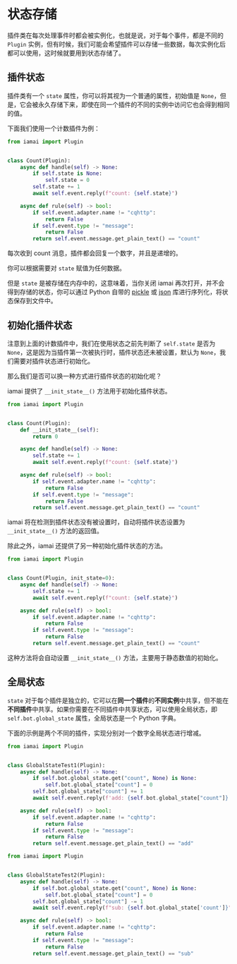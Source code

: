 # 状态存储

插件类在每次处理事件时都会被实例化，也就是说，对于每个事件，都是不同的 `Plugin` 实例，但有时候，我们可能会希望插件可以存储一些数据，每次实例化后都可以使用，这时候就要用到状态存储了。

## 插件状态

插件类有一个 `state` 属性，你可以将其视为一个普通的属性，初始值是 `None`，但是，它会被永久存储下来，即使在同一个插件的不同的实例中访问它也会得到相同的值。

下面我们使用一个计数插件为例：

```python
from iamai import Plugin


class Count(Plugin):
    async def handle(self) -> None:
        if self.state is None:
            self.state = 0
        self.state += 1
        await self.event.reply(f"count: {self.state}")

    async def rule(self) -> bool:
        if self.event.adapter.name != "cqhttp":
            return False
        if self.event.type != "message":
            return False
        return self.event.message.get_plain_text() == "count"

```

每次收到 count 消息，插件都会回复一个数字，并且是递增的。

你可以根据需要对 `state` 赋值为任何数据。

但是 `state` 是被存储在内存中的，这意味着，当你关闭 iamai 再次打开，并不会得到存储的状态，你可以通过 Python 自带的 [pickle](https://docs.python.org/zh-cn/3/library/pickle.html) 或 [json](https://docs.python.org/zh-cn/3/library/json.html) 库进行序列化，将状态保存到文件中。

## 初始化插件状态

注意到上面的计数插件中，我们在使用状态之前先判断了 `self.state` 是否为 `None`，这是因为当插件第一次被执行时，插件状态还未被设置，默认为 `None`，我们需要对插件状态进行初始化。

那么我们是否可以换一种方式进行插件状态的初始化呢？

iamai 提供了 `__init_state__()` 方法用于初始化插件状态。

```python {5-6}
from iamai import Plugin


class Count(Plugin):
    def __init_state__(self):
        return 0

    async def handle(self) -> None:
        self.state += 1
        await self.event.reply(f"count: {self.state}")

    async def rule(self) -> bool:
        if self.event.adapter.name != "cqhttp":
            return False
        if self.event.type != "message":
            return False
        return self.event.message.get_plain_text() == "count"

```

iamai 将在检测到插件状态没有被设置时，自动将插件状态设置为 `__init_state__()` 方法的返回值。

除此之外，iamai 还提供了另一种初始化插件状态的方法。

```python {4}
from iamai import Plugin


class Count(Plugin, init_state=0):
    async def handle(self) -> None:
        self.state += 1
        await self.event.reply(f"count: {self.state}")

    async def rule(self) -> bool:
        if self.event.adapter.name != "cqhttp":
            return False
        if self.event.type != "message":
            return False
        return self.event.message.get_plain_text() == "count"

```

这种方法将会自动设置 `__init_state__()` 方法，主要用于静态数值的初始化。

## 全局状态

`state` 对于每个插件是独立的，它可以在**同一个插件**的**不同实例**中共享，但不能在**不同插件**中共享。如果你需要在不同插件中共享状态，可以使用全局状态，即 `self.bot.global_state` 属性，全局状态是一个 Python 字典。

下面的示例是两个不同的插件，实现分别对一个数字全局状态进行增减。

```python
from iamai import Plugin


class GlobalStateTest1(Plugin):
    async def handle(self) -> None:
        if self.bot.global_state.get("count", None) is None:
            self.bot.global_state["count"] = 0
        self.bot.global_state["count"] += 1
        await self.event.reply(f'add: {self.bot.global_state["count"]}')

    async def rule(self) -> bool:
        if self.event.adapter.name != "cqhttp":
            return False
        if self.event.type != "message":
            return False
        return self.event.message.get_plain_text() == "add"

```

```python
from iamai import Plugin


class GlobalStateTest2(Plugin):
    async def handle(self) -> None:
        if self.bot.global_state.get("count", None) is None:
            self.bot.global_state["count"] = 0
        self.bot.global_state["count"] -= 1
        await self.event.reply(f"sub: {self.bot.global_state['count']}")

    async def rule(self) -> bool:
        if self.event.adapter.name != "cqhttp":
            return False
        if self.event.type != "message":
            return False
        return self.event.message.get_plain_text() == "sub"

```
